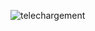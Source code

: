 ![telechargement](https://user-images.githubusercontent.com/6483446/33189759-3852da6c-d0a6-11e7-83cb-850fc29c78dd.jpeg)
